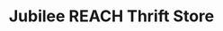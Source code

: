 ---
title: "Jubilee REACH Thrift Store"
url: /bellevue/jubilee-reach-thrift-store/
shop: Gebrauchtwaren
---